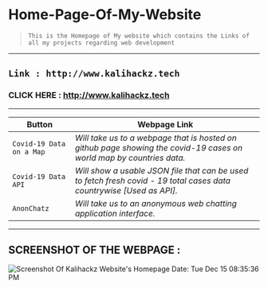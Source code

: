 # Home-Page-Of-My-Website

> `This is the Homepage of My website which contains the Links of all my projects regarding web development`

---------------------------------------------------------------------------------------------------------------------------------------------------

## `Link : http://www.kalihackz.tech`
### CLICK HERE : **http://www.kalihackz.tech**

---------------------------------------------------------------------------------------------------------------------------------------------------

Button | Webpage Link 
------------ | -------------
` Covid-19 Data on a Map ` | *Will take us to a webpage that is hosted on github page showing the covid-19 cases on world map by countries data.*
` Covid-19 Data API ` | *Will show a usable JSON file that can be used to fetch fresh covid - 19 total cases data countrywise [Used as API].*
` AnonChatz `| *Will take us to an anonymous web chatting application interface.*
---------------------------------------------------------------------------------------------------------------------------------------------------

## SCREENSHOT OF THE WEBPAGE :

![Screenshot Of Kalihackz Website's Homepage Date: Tue Dec 15 08:35:36 PM](https://i.imgur.com/iDaaUUo.png)
